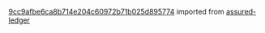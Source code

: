 [9cc9afbe6ca8b714e204c60972b71b025d895774](https://github.com/insolar/assured-ledger/commit/9cc9afbe6ca8b714e204c60972b71b025d895774) imported from [assured-ledger](https://github.com/insolar/assured-ledger)
